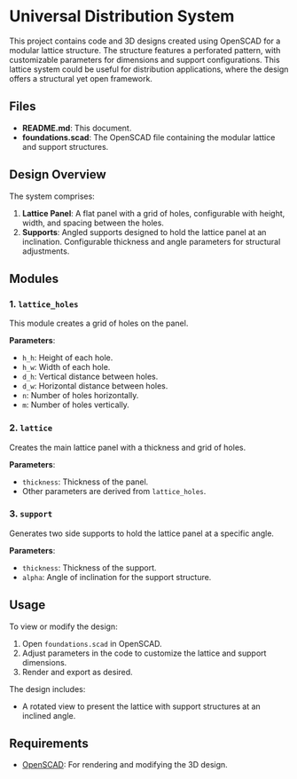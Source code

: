
# Universal Distribution System

This project contains code and 3D designs created using OpenSCAD for a modular lattice structure. The structure features a perforated pattern, with customizable parameters for dimensions and support configurations. This lattice system could be useful for distribution applications, where the design offers a structural yet open framework.

## Files
- **README.md**: This document.
- **foundations.scad**: The OpenSCAD file containing the modular lattice and support structures.

## Design Overview

The system comprises:
1. **Lattice Panel**: A flat panel with a grid of holes, configurable with height, width, and spacing between the holes.
2. **Supports**: Angled supports designed to hold the lattice panel at an inclination. Configurable thickness and angle parameters for structural adjustments.

## Modules

### 1. `lattice_holes`
This module creates a grid of holes on the panel.

**Parameters**:
- `h_h`: Height of each hole.
- `h_w`: Width of each hole.
- `d_h`: Vertical distance between holes.
- `d_w`: Horizontal distance between holes.
- `n`: Number of holes horizontally.
- `m`: Number of holes vertically.

### 2. `lattice`
Creates the main lattice panel with a thickness and grid of holes.

**Parameters**:
- `thickness`: Thickness of the panel.
- Other parameters are derived from `lattice_holes`.

### 3. `support`
Generates two side supports to hold the lattice panel at a specific angle.

**Parameters**:
- `thickness`: Thickness of the support.
- `alpha`: Angle of inclination for the support structure.

## Usage
To view or modify the design:
1. Open `foundations.scad` in OpenSCAD.
2. Adjust parameters in the code to customize the lattice and support dimensions.
3. Render and export as desired.

The design includes:
- A rotated view to present the lattice with support structures at an inclined angle.

## Requirements
- [OpenSCAD](https://openscad.org/): For rendering and modifying the 3D design.
